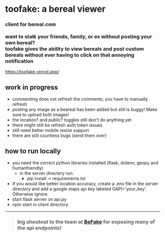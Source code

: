 # toofake: a bereal viewer

### client for bereal.com </br></br> want to stalk your friends, family, or ex without posting your own bereal? </br> toofake gives the ability to view bereals and post custom bereals without ever having to click on that annoying notification

https://toofake.vercel.app/

## work in progress
- commenting does not refresh the comments; you have to manually refresh
- posting any image as a beareal has been added but still is buggy! Make sure to upload both images!
 - the location? and public? toggles still don't do anything yet
- there might still be refresh auth token issues
- still need better mobile resize support
- there are still countless bugs (send them over)

## how to run locally

* you need the correct python libraries installed (flask, dotenv, geopy and humanfriendly) 
  * in the server directory run:
    - pip install -r requirements.txt
* if you would like better location accuracy, create a .env file in the server directory and add a google maps api key labeled GAPI='your_key'. Otherwise ignore.
* start flask server on api.py
* npm start in client directory

---

> ### big shoutout to the team at [BeFake](https://github.com/notmarek/BeFake) for exposing many of the api endpoints!
